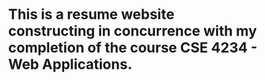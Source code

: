 # This is a resume website constructing in concurrence with my completion of the course CSE 4234 - Web Applications.

